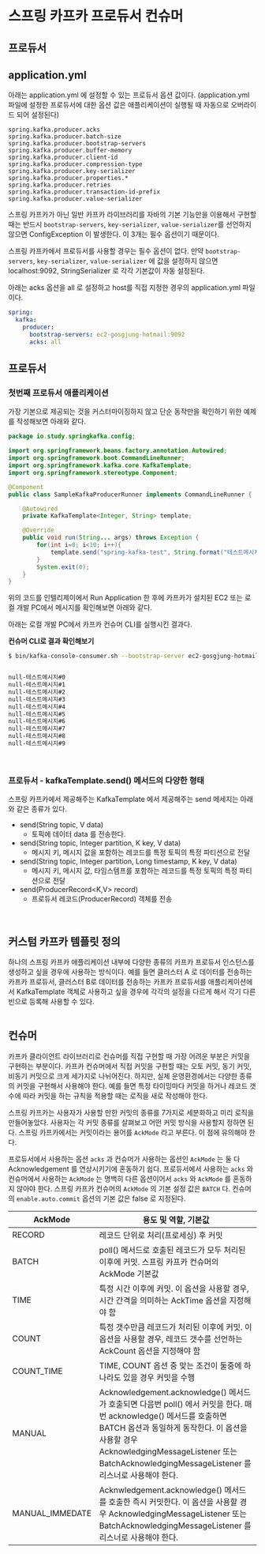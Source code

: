 # 스프링 카프카 프로듀서 컨슈머




## 프로듀서

## application.yml

아래는 application.yml 에 설정할 수 있는 프로듀서 옵션 값이다. (application.yml 파일에 설정한 프로듀서에 대한 옵션 값은 애플리케이션이 실행될 때 자동으로 오버라이드 되어 설정된다) <br>

```properties
spring.kafka.producer.acks
spring.kafka.producer.batch-size
spring.kafka.producer.bootstrap-servers
spring.kafka.producer.buffer-memory
spring.kafka.producer.client-id
spring.kafka.producer.compression-type
spring.kafka.producer.key-serializer
spring.kafka.producer.properties.*
spring.kafka.producer.retries
spring.kafka.producer.transaction-id-prefix
spring.kafka.producer.value-serializer
```

스프링 카프카가 아닌 일반 카프카 라이브러리를 자바의 기본 기능만을 이용해서 구현할 때는 반드시 `bootstrap-servers`, `key-serializer`, `value-serializer`를 선언하지 않으면 ConfigException 이 발생한다. 이 3개는 필수 옵션이기 때문이다.<br>

스프링 카프카에서 프로듀서를 사용할 경우는 필수 옵션이 없다. 만약  `bootstrap-servers`, `key-serializer`, `value-serializer` 에 값을 설정하지 않으면 localhost:9092, StringSerializer 로 각각 기본값이 자동 설정된다.<br>

아래는 acks 옵션을 all 로 설정하고 host를 직접 지정한 경우의 application.yml 파일이다.

```yaml
spring:
  kafka:
    producer:
      bootstrap-servers: ec2-gosgjung-hotmail:9092
      acks: all
```



## 프로듀서

### 첫번째 프로듀서 애플리케이션

가장 기본으로 제공되는 것을 커스터마이징하지 않고 단순 동작만을 확인하기 위한 예제를 작성해보면 아래와 같다.

```java
package io.study.springkafka.config;

import org.springframework.beans.factory.annotation.Autowired;
import org.springframework.boot.CommandLineRunner;
import org.springframework.kafka.core.KafkaTemplate;
import org.springframework.stereotype.Component;

@Component
public class SampleKafkaProducerRunner implements CommandLineRunner {

	@Autowired
	private KafkaTemplate<Integer, String> template;

	@Override
	public void run(String... args) throws Exception {
		for(int i=0; i<10; i++){
			template.send("spring-kafka-test", String.format("테스트메시지#%s", i));
		}
		System.exit(0);
	}
}
```

위의 코드를 인텔리제이에서 Run Application 한 후에 카프카가 설치된 EC2 또는 로컬 개발 PC에서 메시지를 확인해보면 아래와 같다.<br>

아래는 로컬 개발 PC에서 카프카 컨슈머 CLI를 실행시킨 결과다.<br>

**컨슈머 CLI로 결과 확인해보기**<br>

```bash
$ bin/kafka-console-consumer.sh --bootstrap-server ec2-gosgjung-hotmail:9092 --topic spring-kafka-test --property print.key=true --property key.separator="-" --from-beginning


null-테스트메시지#0
null-테스트메시지#1
null-테스트메시지#2
null-테스트메시지#3
null-테스트메시지#4
null-테스트메시지#5
null-테스트메시지#6
null-테스트메시지#7
null-테스트메시지#8
null-테스트메시지#9
```

<br>

### 프로듀서 - kafkaTemplate.send() 메서드의 다양한 형태

스프링 카프카에서 제공해주는 KafkaTemplate 에서 제공해주는 send 메세지는 아래와 같은 종류가 있다.

- send(String topic, V data)
  - 토픽에 데이터 data 를 전송한다.
- send(String topic, Integer partition, K key, V data)
  - 메시지 키, 메시지 값을 포함하는 레코드를 특정 토픽의 특정 파티션으로 전달
- send(String topic, Integer partition, Long timestamp, K key, V data)
  - 메시지 키, 메시지 값, 타임스템프를 포함하는 레코드를 특정 토픽의 특정 파티션으로 전달
- send(ProducerRecord\<K,V\> record)
  - 프로듀서 레코드(ProducerRecord) 객체를 전송

<br>

## 커스텀 카프카 템플릿 정의

하나의 스프링 카프카 애플리케이션 내부에 다양한 종류의 카프카 프로듀서 인스턴스를 생성하고 싶을 경우에 사용하는 방식이다. 예를 들면 클러스터 A 로 데이터를 전송하는 카프카 프로듀서, 클러스터 B로 데이터를 전송하는 카프카 프로듀서를 애플리케이션에서 KafkaTemplate 객체로 사용하고 싶을 경우에 각각의 설정을 다르게 해서 각기 다른 빈으로 등록해 사용할 수 있다.

```java
```




## 컨슈머

카프카 클라이언트 라이브러리로 컨슈머를 직접 구현할 때 가장 어려운 부분은 커밋을 구현하는 부분이다. 카프카 컨슈머에서 직접 커밋을 구현할 때는 오토 커밋, 동기 커밋, 비동기 커밋으로 크게 세가지로 나뉘어진다. 하지만, 실제 운영환경에서는 다양한 종류의 커밋을 구현해서 사용해야 한다. 예를 들면 특정 타이밍마다 커밋을 하거나 레코드 갯수에 따라 커밋을 하는 규칙을 적용할 때는 로직을 새로 작성해야 한다.<br>

스프링 카프카는 사용자가 사용할 만한 커밋의 종류를 7가지로 세분화하고 미리 로직을 만들어놓았다. 사용자는 각 커밋 종류를 살펴보고 어떤 커밋 방식을 사용할지 정하면 된다. 스프링 카프카에서는 커밋이라는 용어를 `AckMode` 라고 부른다. 이 점에 유의해야 한다.<br>

프로듀서에서 사용하는 옵션 `acks` 과 컨슈머가 사용하는 옵션인 `AckMode` 는 둘 다 Acknowledgement 를 연상시키기에 혼동하기 쉽다. 프로듀서에서 사용하는 `acks` 와 컨슈머에서 사용하는 `AckMode` 는 명백히 다른 옵션이어서 `acks` 와 `AckMode` 를 혼동하지 않아야 한다. 스프링 카프카 컨슈머의 `AckMode` 의 기본 설정 값은 `BATCH` 다. 컨슈머의 `enable.auto.commit` 옵션의 기본 값은 false 로 지정된다.





| AckMode         | 용도 및 역할, 기본값                                         |
| --------------- | ------------------------------------------------------------ |
| RECORD          | 레코드 단위로 처리(프로세싱) 후 커밋                         |
| BATCH           | poll() 메서드로 호출된 레코드가 모두 처리된 이후에 커밋. 스프링 카프카 컨슈머의 AckMode 기본값 |
| TIME            | 특정 시간 이후에 커밋. 이 옵션을 사용할 경우, 시간 간격을 의미하는 AckTime 옵션을 지정해야 함 |
| COUNT           | 특정 갯수만큼 레코드가 처리된 이후에 커밋. 이 옵션을 사용할 경우, 레코드 갯수를 선언하는 AckCount 옵션을 지정해야 함 |
| COUNT_TIME      | TIME, COUNT 옵션 중 맞는 조건이 둘중에 하나라도 있을 경우 커밋을 수행 |
| MANUAL          | Acknowledgement.acknowledge() 메서드가 호출되면 다음번 poll() 에서 커밋을 한다. 매번 acknowledge() 메서드를 호출하면 BATCH 옵션과 동일하게 동작한다. 이 옵션을 사용할 경우 AcknowledgingMessageListener 또는 BatchAcknowledgingMessageListener 를 리스너로 사용해야 한다. |
| MANUAL_IMMEDATE | Acknwledgement.acknowledge() 메서드를 호출한 즉시 커밋한다. 이 옵션을 사용할 경우 AcknowledgingMessageListener 또는 BatchAcknowledgingMessageListener 를 리스너로 사용해야 한다. |









